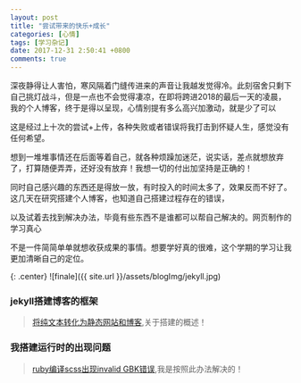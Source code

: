 ```yaml
---
layout: post
title: "尝试带来的快乐+成长"
categories: [心情]
tags: [学习杂记]
date: 2017-12-31 2:50:41 +0800
comments: true
---
```

深夜静得让人害怕，寒风隔着门缝传进来的声音让我越发觉得冷。此刻宿舍只剩下自己挑灯战斗，但是一点也不会觉得凄凉，在即将跨进2018的最后一天的凌晨，我的个人博客，终于是得以呈现，心情别提有多么高兴加激动，就是少了可以

这是经过上十次的尝试+上传，各种失败或者错误将我打击到怀疑人生，感觉没有任何希望。
<!--more-->
想到一堆堆事情还在后面等着自己，就各种烦躁加迷茫，说实话，差点就想放弃了，打算随便弄弄，还好没有放弃！我想一切的付出加坚持是正确的！

同时自己感兴趣的东西还是得放一放，有时投入的时间太多了，效果反而不好了。这几天在研究搭建个人博客，也知道自己搭建过程存在的错误，

以及试着去找到解决办法，毕竟有些东西不是谁都可以帮自己解决的。网页制作的学习真心

不是一件简简单单就想收获成果的事情。想要学好真的很难，这个学期的学习让我更加清晰自己的定位。

{: .center}
![finale]({{ site.url }}/assets/blogImg/jekyll.jpg)

### jekyll搭建博客的框架
> [将纯文本转化为静态网站和博客](https://www.jekyll.com.cn/),关于搭建的概述！

### 我搭建运行时的出现问题
> [ruby编译scss出现invalid GBK错误](https://segmentfault.com/a/1190000002932352),我是按照此办法解决的！

>
